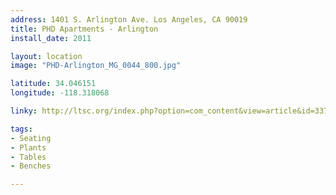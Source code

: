 ```yaml
---
address: 1401 S. Arlington Ave. Los Angeles, CA 90019 
title: PHD Apartments - Arlington
install_date: 2011

layout: location
image: "PHD-Arlington_MG_0044_800.jpg"

latitude: 34.046151
longitude: -118.318068

linky: http://ltsc.org/index.php?option=com_content&view=article&id=337

tags:	
- Seating
- Plants
- Tables
- Benches

---
```

